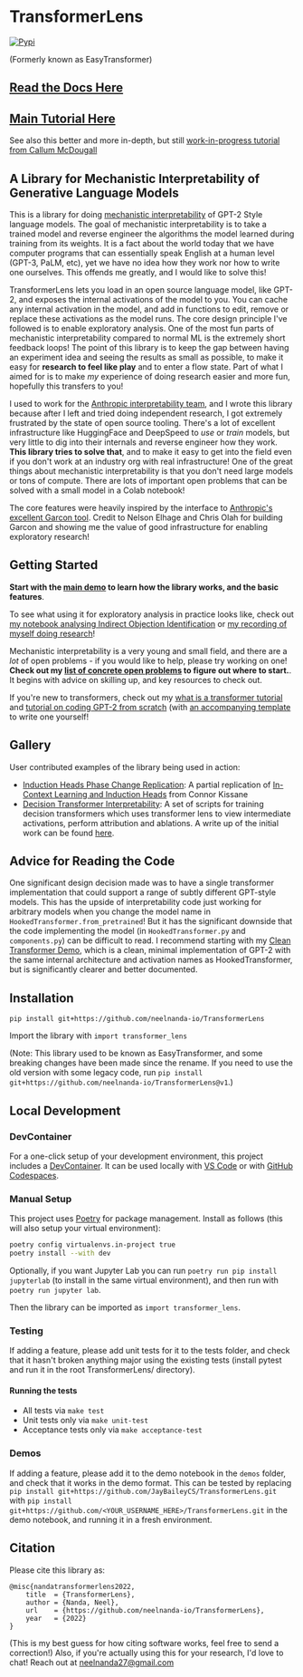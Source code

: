 # TransformerLens

[![Pypi](https://img.shields.io/pypi/v/transformer-lens)](https://pypi.org/project/transformer-lens/)

(Formerly known as EasyTransformer)

## [Read the Docs Here](https://neelnanda-io.github.io/TransformerLens/)

## [Main Tutorial Here](https://neelnanda.io/transformer-lens-demo)

See also this better and more in-depth, but still [work-in-progress tutorial from Callum McDougall](https://transformerlens-intro.streamlit.app/)

## A Library for Mechanistic Interpretability of Generative Language Models

This is a library for doing [mechanistic interpretability](https://distill.pub/2020/circuits/zoom-in/) of GPT-2 Style language models. The goal of mechanistic interpretability is to take a trained model and reverse engineer the algorithms the model learned during training from its weights. It is a fact about the world today that we have computer programs that can essentially speak English at a human level (GPT-3, PaLM, etc), yet we have no idea how they work nor how to write one ourselves. This offends me greatly, and I would like to solve this!

TransformerLens lets you load in an open source language model, like GPT-2, and exposes the internal activations of the model to you. You can cache any internal activation in the model, and add in functions to edit, remove or replace these activations as the model runs. The core design principle I've followed is to enable exploratory analysis. One of the most fun parts of mechanistic interpretability compared to normal ML is the extremely short feedback loops! The point of this library is to keep the gap between having an experiment idea and seeing the results as small as possible, to make it easy for **research to feel like play** and to enter a flow state. Part of what I aimed for is to make _my_ experience of doing research easier and more fun, hopefully this transfers to you!

I used to work for the [Anthropic interpretability team](transformer-circuits.pub), and I wrote this library because after I left and tried doing independent research, I got extremely frustrated by the state of open source tooling. There's a lot of excellent infrastructure like HuggingFace and DeepSpeed to _use_ or _train_ models, but very little to dig into their internals and reverse engineer how they work. **This library tries to solve that**, and to make it easy to get into the field even if you don't work at an industry org with real infrastructure! One of the great things about mechanistic interpretability is that you don't need large models or tons of compute. There are lots of important open problems that can be solved with a small model in a Colab notebook!

The core features were heavily inspired by the interface to [Anthropic's excellent Garcon tool](https://transformer-circuits.pub/2021/garcon/index.html). Credit to Nelson Elhage and Chris Olah for building Garcon and showing me the value of good infrastructure for enabling exploratory research!

## Getting Started

**Start with the [main demo](https://neelnanda.io/transformer-lens-demo) to learn how the library works, and the basic features**.

To see what using it for exploratory analysis in practice looks like, check out [my notebook analysing Indirect Objection Identification](https://neelnanda.io/exploratory-analysis-demo) or [my recording of myself doing research](https://www.youtube.com/watch?v=yo4QvDn-vsU)!

Mechanistic interpretability is a very young and small field, and there are a _lot_ of open problems - if you would like to help, please try working on one! **Check out my [list of concrete open problems](https://docs.google.com/document/d/1WONBzNqfKIxERejrrPlQMyKqg7jSFW92x5UMXNrMdPo/edit) to figure out where to start.**. It begins with advice on skilling up, and key resources to check out.

If you're new to transformers, check out my [what is a transformer tutorial](https://neelnanda.io/transformer-tutorial) and [tutorial on coding GPT-2 from scratch](https://neelnanda.io/transformer-tutorial-2) (with [an accompanying template](https://neelnanda.io/transformer-template) to write one yourself!

## Gallery

User contributed examples of the library being used in action:

- [Induction Heads Phase Change Replication](https://colab.research.google.com/github/ckkissane/induction-heads-transformer-lens/blob/main/Induction_Heads_Phase_Change.ipynb): A partial replication of [In-Context Learning and Induction Heads](https://transformer-circuits.pub/2022/in-context-learning-and-induction-heads/index.html) from Connor Kissane
- [Decision Transformer Interpretability](https://github.com/jbloomAus/DecisionTransformerInterpretability): A set of scripts for training decision transformers which uses transformer lens to view intermediate activations, perform attribution and ablations. A write up of the initial work can be found [here](https://www.lesswrong.com/posts/bBuBDJBYHt39Q5zZy/decision-transformer-interpretability).

## Advice for Reading the Code

One significant design decision made was to have a single transformer implementation that could support a range of subtly different GPT-style models. This has the upside of interpretability code just working for arbitrary models when you change the model name in `HookedTransformer.from_pretrained`! But it has the significant downside that the code implementing the model (in `HookedTransformer.py` and `components.py`) can be difficult to read. I recommend starting with my [Clean Transformer Demo](https://neelnanda.io/transformer-solution), which is a clean, minimal implementation of GPT-2 with the same internal architecture and activation names as HookedTransformer, but is significantly clearer and better documented.

## Installation

`pip install git+https://github.com/neelnanda-io/TransformerLens`

Import the library with `import transformer_lens`

(Note: This library used to be known as EasyTransformer, and some breaking changes have been made since the rename. If you need to use the old version with some legacy code, run `pip install git+https://github.com/neelnanda-io/TransformerLens@v1`.)

## Local Development

### DevContainer

For a one-click setup of your development environment, this project includes a [DevContainer](https://containers.dev/). It can be used locally with [VS Code](https://marketplace.visualstudio.com/items?itemName=ms-vscode-remote.remote-containers) or with [GitHub Codespaces](https://github.com/features/codespaces).

### Manual Setup

This project uses [Poetry](https://python-poetry.org/docs/#installation) for package management. Install as follows (this will also setup your virtual environment):

```bash
poetry config virtualenvs.in-project true
poetry install --with dev
```

Optionally, if you want Jupyter Lab you can run `poetry run pip install jupyterlab` (to install in the same virtual environment), and then run with `poetry run jupyter lab`.

Then the library can be imported as `import transformer_lens`.

### Testing

If adding a feature, please add unit tests for it to the tests folder, and check that it hasn't broken anything major using the existing tests (install pytest and run it in the root TransformerLens/ directory).

#### Running the tests

- All tests via `make test`
- Unit tests only via `make unit-test`
- Acceptance tests only via `make acceptance-test`

### Demos

If adding a feature, please add it to the demo notebook in the `demos` folder, and check that it works in the demo format. This can be tested by replacing `pip install git+https://github.com/JayBaileyCS/TransformerLens.git` with `pip install git+https://github.com/<YOUR_USERNAME_HERE>/TransformerLens.git` in the demo notebook, and running it in a fresh environment.

## Citation

Please cite this library as:

```
@misc{nandatransformerlens2022,
    title  = {TransformerLens},
    author = {Nanda, Neel},
    url    = {https://github.com/neelnanda-io/TransformerLens},
    year   = {2022}
}
```

(This is my best guess for how citing software works, feel free to send a correction!)
Also, if you're actually using this for your research, I'd love to chat! Reach out at neelnanda27@gmail.com
